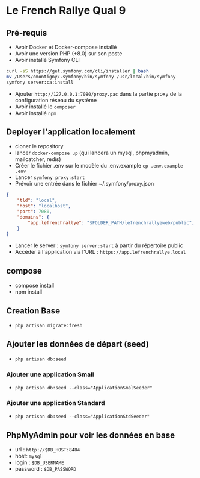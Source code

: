 # Le French Rallye Qual 9

## Pré-requis
  * Avoir Docker et Docker-compose installé
  * Avoir une version PHP (+8.0) sur son poste
  * Avoir installé Symfony CLI
```bash
curl -sS https://get.symfony.com/cli/installer | bash
mv /Users/omontigny/.symfony/bin/symfony /usr/local/bin/symfony
symfony server:ca:install
```
* Ajouter `http://127.0.0.1:7080/proxy.pac` dans la partie proxy de la configuration réseau du système
* Avoir installé le `composer`
* Avoir installé `npm`

## Deployer l'application localement

  * cloner le repository
  * lancer `docker-compose up` (qui lancera un mysql, phpmyadmin, mailcatcher, redis)
  * Créer le fichier .env sur le modèle du .env.example `cp .env.example .env`
  * Lancer `symfony proxy:start`
  * Prévoir une entrée dans le fichier ~/.symfony/proxy.json
```json
{
    "tld": "local",
    "host": "localhost",
    "port": 7080,
    "domains": {
        "app.lefrenchrallye": "$FOLDER_PATH/lefrenchrallyeweb/public",
    }
}
```
  * Lancer le server : `symfony server:start` à partir du répertoire public
  * Accéder à l'application via l'URL : `https://app.lefrenchrallye.local`

## compose
  * compose install
  * npm install
## Creation Base
  * `php artisan migrate:fresh`

## Ajouter les données de départ (seed)
  * `php artisan db:seed`

### Ajouter une application Small
  * `php artisan db:seed --class="ApplicationSmalSeeder"`
### Ajouter une application Standard
  * `php artisan db:seed --class="ApplicationStdSeeder"`

## PhpMyAdmin pour voir les données en base
  * url : `http://$DB_HOST:8484`
  * host: `mysql`
  * login : `$DB_USERNAME`
  * password : `$DB_PASSWORD`
